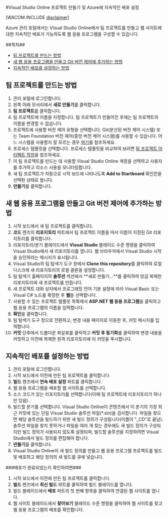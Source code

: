 ﻿<properties urlDisplayName="How to create a VSO project and setup Continuous Deployment" pageTitle="Visual Studio Online 팀 프로젝트를 만들고 지속적인 배포를 설정하는 방법 - Microsoft Azure" metaKeywords="Visual Studio Online 팀 프로젝트 만들기, Azure에 대한 지속적인 배포" description="Visual Studio Online 팀 프로젝트를 만들고 Windows Azure에 연속 배포할 수 있도록 구성하는 방법에 대해 알아봅니다." metaCanonical="" services="cloud-services, visual-studio-online" documentationCenter="" title="How to Create and Deploy a Cloud Service" authors="jimlamb" solutions="" writer="jimlamb" manager="kamrani" editor=""  />

<tags ms.service="visual-studio-online" ms.workload="tbd" ms.tgt_pltfrm="ibiza" ms.devlang="na" ms.topic="article" ms.date="01/01/1900" ms.author="jimlamb" />

#Visual Studio Online 프로젝트 만들기 및 Azure에 지속적인 배포 설정 

[WACOM.INCLUDE [disclaimer](../includes/disclaimer.md)]

Azure 관리 포털에서는 Visual Studio Online에서 팀 프로젝트를 만들고 웹 사이트에 대한 지속적인 배포가 가능하도록 웹 응용 프로그램을 구성할 수 있습니다.

##목차##

* [팀 프로젝트를 만드는 방법](#create_team_project)
* [새 웹 응용 프로그램을 만들고 Git 버전 제어에 추가하는 방법](#create_web_app)
* [지속적인 배포를 설정하는 방법](#continuous_deployment)

## <a name="create_team_project"></a>팀 프로젝트를 만드는 방법

1. 관리 포털에 로그인합니다.
2. 왼쪽 아래 모서리에서 **새로 만들기**를 클릭합니다.
3. **팀 프로젝트**를 클릭합니다.
4. 팀 프로젝트에 이름을 지정합니다. 팀 프로젝트가 만들어진 후에는 팀 프로젝트의 이름을 변경할 수 없습니다.
5. 프로젝트에 사용할 버전 제어 유형을 선택합니다. Git(분산된 버전 제어 시스템) 또는 Team Foundation 버전 제어(중앙 버전 제어 시스템)를 사용할 수 있습니다. 어느 시스템을 사용할지 잘 모르는 경우 [여기](http://msdn.microsoft.com/ko-kr/library/ms181368.aspx)를 참조하세요.
6. 프로세스 템플릿을 선택합니다. 프로세스 템플릿을 비교하여 보려면 [팀 프로젝트 아티팩트 작업](http://msdn.microsoft.com/ko-kr/library/ms400752.aspx)을 참조하세요.
7. 이 팀 프로젝트를 만드는 데 사용할 Visual Studio Online 계정을 선택하고 사용자를 추가하고 리소스 사용을 모니터링합니다.
8. 새 팀 프로젝트가 자동으로 시작 보드에 나타나도록 **Add to Startboard** 확인란을 선택된 상태로 둡니다.
9. **만들기**를 클릭합니다.

## <a name="create_web_app"></a>새 웹 응용 프로그램을 만들고 Git 버전 제어에 추가하는 방법

1. 시작 보드에서 새 팀 프로젝트를 클릭합니다.
2. **코드** 렌즈의 **리포지토리** 파트에서 팀 프로젝트 이름을 따서 이름이 지정된 Git 리포지토리를 클릭합니다.
3. 리포지토리/분기 블레이드에서 **Visual Studio** 블레이드 수준 명령을 클릭하여 Visual Studio에서 새 리포지토리를 엽니다. 웹 브라우저에서 Visual Studio 시작을 승인하라는 메시지가 표시됩니다.
4. Visual Studio의 팀 탐색기 도구 창에서 **Clone this repository**를 클릭하여 로컬 디스크에 새 리포지토리의 로컬 클론을 설정합니다.
5. 팀 탐색기 홈페이지의 **솔루션** 섹션에서 **새로 만들기...**를 클릭하여 방금 복제한 리포지토리에 새 프로젝트를 만듭니다.
6. 새 프로젝트 대화 상자에서 프로그래밍 언어 기본 설정에 따라 Visual Basic 또는 Visual C# 노드를 확장한 후 **웹**을 선택합니다.
7. 사용할 수 있는 프로젝트 템플릿 목록에서 **ASP.NET 웹 응용 프로그램**을 클릭하고 웹 응용 프로그램의 이름을 입력합니다.
8. **확인**을 클릭합니다.
9. 팀 탐색기 도구 창으로 전환하고, 변경 내용 페이지로 이동한 후, 커밋 메시지를 입력합니다.
10. **커밋** 단추에서 드롭다운 화살표를 클릭하고 **커밋 후 동기화**를 클릭하여 변경 내용을 커밋하고 이전에 복제한 원격 리포지토리에 이 커밋을 푸시합니다.

## <a name="continuous_deployment"></a>지속적인 배포를 설정하는 방법

1. 관리 포털에 로그인합니다.
2. 시작 보드에서 이전에 만든 팀 프로젝트를 클릭합니다.
3. **빌드** 렌즈에서 **연속 배포 설정** 파트를 클릭합니다.
4. 웹 응용 프로그램을 배포할 웹 사이트를 선택합니다.
5. 소스 코드가 있는 리포지토리를 선택합니다(이때 팀 프로젝트에 리포지토리가 하나만 있음).
6. 빌드할 분기를 선택합니다. Visual Studio Online이 콘텐츠에서 이 분기의 가장 최근 커밋에 있는 단일 Visual Studio 솔루션 파일(*.sln)을 검사합니다. 파일을 찾으면 해당 솔루션을 빌드하기 위한 새 빌드 정의가 구성됩니다(이름이 "_CD"로 끝남). 솔루션 파일을 찾지 못하거나 파일을 여러 개 찾는 경우에도 새 빌드 정의가 구성되지만 빌드 정의가 사용되지 않도록 설정되며, 빌드할 솔루션을 지정하려면 Visual Studio에서 빌드 정의를 편집해야 합니다. 
7. **만들기**를 클릭합니다.
8. Visual Studio Online이 새 빌드 정의를 만들고 웹 응용 프로그램 프로젝트를 빌드 및 배포하고 해당 정의의 새 빌드를 큐에 넣습니다.

###배포가 완료되었는지 확인하려면###

1. 시작 보드에서 이전에 만든 팀 프로젝트를 클릭합니다.
2. **빌드** 렌즈에서 **최신 빌드** 파트를 클릭하여 빌드 블레이드를 엽니다.
3. 빌드 블레이드에서 **배포** 파트의 첫 번째 항목을 클릭하여 연결된 웹 사이트를 엽니다.
4. 웹 사이트 블레이드에서 **찾아보기** 블레이드 수준 명령을 클릭하여 웹 사이트를 찾고 웹 응용 프로그램의 배포를 확인합니다.

